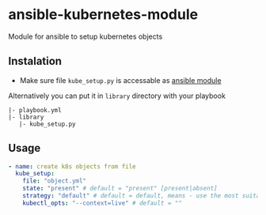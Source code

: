 # ansible-kubernetes-module
Module for ansible to setup kubernetes objects

## Instalation

* Make sure file `kube_setup.py` is accessable as [ansible module](http://docs.ansible.com/ansible/dev_guide/developing_modules.html#module-paths)

Alternatively you can put it in `library` directory with your playbook

```
|- playbook.yml
|- library
   |- kube_setup.py
```

## Usage

```yaml
- name: create k8s objects from file
  kube_setup:
    file: "object.yml"
    state: "present" # default = "present" [present|absent]
    strategy: "default" # default = default, means - use the most suitable [create_or_replace|create_or_apply|create_or_nothing]
    kubectl_opts: "--context=live" # default = ""
```
